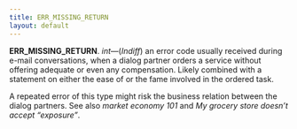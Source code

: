 ```yaml
---
title: ERR_MISSING_RETURN
layout: default
---
```


__ERR_MISSING_RETURN__.
_int_—(_Indiff_) an error code usually received during
e-mail conversations, when a dialog partner orders a service without offering
adequate or even any compensation. Likely combined with a statement on either
the ease of or the fame involved in the ordered task.

A repeated error of this type might risk the business relation between the
dialog partners.
See also _market economy 101_ and _My grocery store doesn’t accept “exposure”_.
